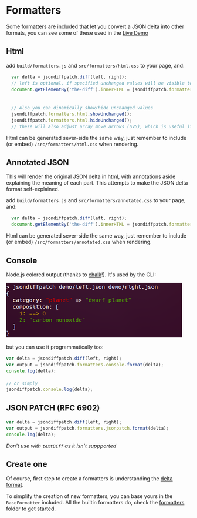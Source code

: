 Formatters
==========

Some formatters are included that let you convert a JSON delta into other formats, you can see some of these used in the [Live Demo](http://benjamine.github.com/jsondiffpatch/demo/index.html)

Html
----

add ```build/formatters.js``` and ```src/formatters/html.css``` to your page, and:

``` javascript
  var delta = jsondiffpatch.diff(left, right);
  // left is optional, if specified unchanged values will be visible too
  document.getElementBy('the-diff').innerHTML = jsondiffpatch.formatters.html.format(delta, left);


  // Also you can dinamically show/hide unchanged values
  jsondiffpatch.formatters.html.showUnchanged();
  jsondiffpatch.formatters.html.hideUnchanged();
  // these will also adjust array move arrows (SVG), which is useful if something alters the html layout
```

Html can be generated sever-side the same way, just remember to include (or embed) ```/src/formatters/html.css``` when rendering.

Annotated JSON
----

This will render the original JSON delta in html, with annotations aside explaining the meaning of each part. This attempts to make the JSON delta format self-explained.

add ```build/formatters.js``` and ```src/formatters/annotated.css``` to your page, and:

``` javascript
  var delta = jsondiffpatch.diff(left, right);
  document.getElementBy('the-diff').innerHTML = jsondiffpatch.formatters.annotated.format(delta);
```

Html can be generated sever-side the same way, just remember to include (or embed) ```/src/formatters/annotated.css``` when rendering.

Console
-------

Node.js colored output (thanks to [chalk](https://github.com/sindresorhus/chalk)!).
It's used by the CLI:

![console_demo!](../docs/demo/consoledemo.png)

but you can use it programmatically too:

``` javascript
var delta = jsondiffpatch.diff(left, right);
var output = jsondiffpatch.formatters.console.format(delta);
console.log(delta);

// or simply
jsondiffpatch.console.log(delta);
```

JSON PATCH (RFC 6902)
-------
``` javascript
var delta = jsondiffpatch.diff(left, right);
var output = jsondiffpatch.formatters.jsonpatch.format(delta);
console.log(delta);
```
*Don't use with `textDiff` as it isn't suppported*

Create one
----------

Of course, first step to create a formatters is understanding the [delta format](deltas.md).

To simplify the creation of new formatters, you can base yours in the ```BaseFormatter``` included. All the builtin formatters do, check the [formatters](../src/formatters) folder to get started.
